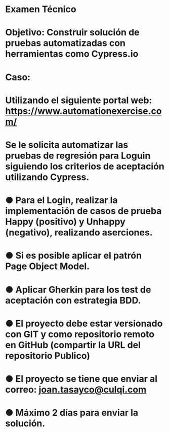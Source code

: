 # Examen Técnico

# Objetivo: Construir solución de pruebas automatizadas con herramientas como Cypress.io

# Caso: 
# Utilizando el siguiente portal web: https://www.automationexercise.com/
# Se le solicita automatizar las pruebas de regresión para Loguin siguiendo los criterios de aceptación utilizando Cypress.
# ●	Para el Login, realizar la implementación de casos de prueba Happy (positivo) y Unhappy (negativo), realizando aserciones.
# ●	Si es posible aplicar el patrón Page Object Model.
# ●	Aplicar Gherkin para los test de aceptación con estrategia BDD.
# ●	El proyecto debe estar versionado con GIT y como repositorio remoto en GitHub (compartir la URL del repositorio Publico)
# ●	El proyecto se tiene que enviar al correo: joan.tasayco@culqi.com
# ●	Máximo 2 días para enviar la solución. 
